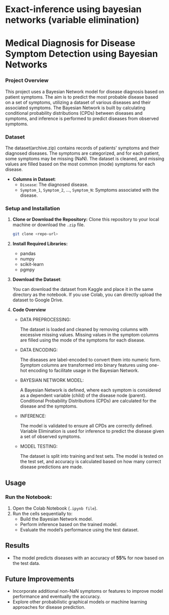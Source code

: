 # Exact-inference using bayesian networks (variable elimination)

# **Medical Diagnosis for Disease Symptom Detection using Bayesian Networks**

### **Project Overview**
This project uses a Bayesian Network model for disease diagnosis based on patient symptoms. The aim is to predict the most probable disease based on a set of symptoms, utilizing a dataset of various diseases and their associated symptoms. The Bayesian Network is built by calculating conditional probability distributions (CPDs) between diseases and symptoms, and inference is performed to predict diseases from observed symptoms.

### **Dataset**
The dataset(archive.zip) contains records of patients' symptoms and their diagnosed diseases. The symptoms are categorized, and for each patient, some symptoms may be missing (NaN). The dataset is cleaned, and missing values are filled based on the most common (mode) symptoms for each disease.

- **Columns in Dataset**:
  - `Disease`: The diagnosed disease.
  - `Symptom_1`, `Symptom_2`, ..., `Symptom_N`: Symptoms associated with the disease.

### **Setup and Installation**

1. **Clone or Download the Repository:**
   Clone this repository to your local machine or download the `.zip` file.
   ```bash
   git clone <repo-url>

2. **Install Required Libraries:**
   - pandas
   - numpy
   - scikit-learn
   - pgmpy
     
3. **Download the Dataset**:

   You can download the dataset from Kaggle and place it in the same directory as the notebook.
   If you use Colab, you can directly upload the dataset to Google Drive.

4. **Code Overview**
   
   - DATA PREPROCESSING:
     
      The dataset is loaded and cleaned by removing columns with excessive missing values.
      Missing values in the symptom columns are filled using the mode of the symptoms for each disease.
     
   - DATA ENCODING:
     
      The diseases are label-encoded to convert them into numeric form.
     Symptom columns are transformed into binary features using one-hot encoding to facilitate usage in the Bayesian Network.

   - BAYESIAN NETWORK MODEL:

      A Bayesian Network is defined, where each symptom is considered as a dependent variable (child) of the disease node (parent).
      Conditional Probability Distributions (CPDs) are calculated for the disease and the symptoms.
     
   - INFERENCE:

     The model is validated to ensure all CPDs are correctly defined.
     Variable Elimination is used for inference to predict the disease given a set of observed symptoms.
     
   - MODEL TESTING:

     The dataset is split into training and test sets.
     The model is tested on the test set, and accuracy is calculated based on how many correct disease predictions are made.

## Usage

### Run the Notebook:

1. Open the Colab Notebook (`.ipynb file`).
2. Run the cells sequentially to:
   - Build the Bayesian Network model.
   - Perform inference based on the trained model.
   - Evaluate the model’s performance using the test dataset.
  
## Results

- The model predicts diseases with an accuracy of **55%** for now based on the test data.

## Future Improvements

- Incorporate additional non-NaN symptoms or features to improve model performance and eventually the accuracy.
- Explore other probabilistic graphical models or machine learning approaches for disease prediction.


